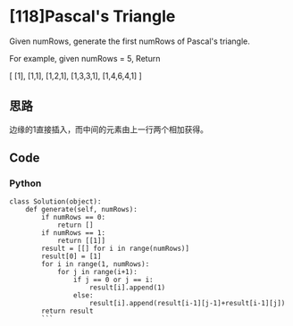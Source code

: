 # [118]Pascal's Triangle

Given numRows, generate the first numRows of Pascal's triangle.

For example, given numRows = 5,
Return

[
     [1],
    [1,1],
   [1,2,1],
  [1,3,3,1],
 [1,4,6,4,1]
]

## 思路
边缘的1直接插入，而中间的元素由上一行两个相加获得。

## Code

### Python
```
class Solution(object):
    def generate(self, numRows):
        if numRows == 0:
            return []
        if numRows == 1:
            return [[1]]
        result = [[] for i in range(numRows)]
        result[0] = [1]
        for i in range(1, numRows):
            for j in range(i+1):
                if j == 0 or j == i:
                    result[i].append(1)
                else:
                    result[i].append(result[i-1][j-1]+result[i-1][j])
        return result
        ```




